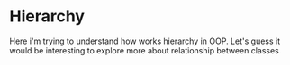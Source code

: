 # Hierarchy
Here i'm trying to understand how works hierarchy in OOP. Let's guess it would be interesting to explore more about relationship between classes

